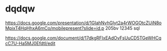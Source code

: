 # dqdqw

https://docs.google.com/presentation/d/1GIahNvhGlyt2a4rWOGOtcZUiN8oMpixT4HqHhxA6mCo/mobilepresent?slide=id.p
205bv 12345 sql

https://docs.google.com/document/d/17dkgRFIxEAdOvFsUuCD5TGeWHCqcC7U-Ha5MJ0EfdtI/edit
